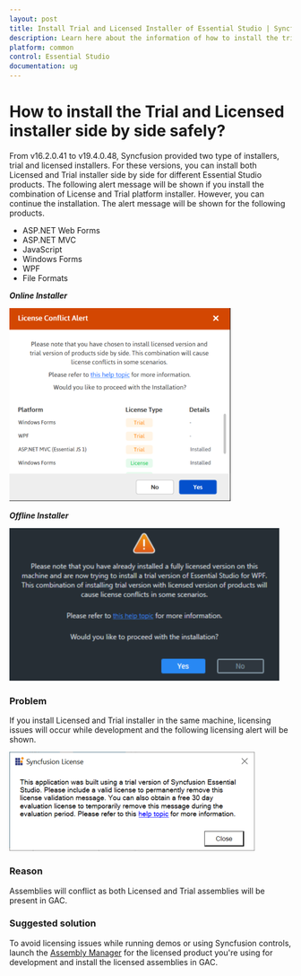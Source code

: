 ```yaml
---
layout: post
title: Install Trial and Licensed Installer of Essential Studio | Syncfusion
description: Learn here about the information of how to install the trial and licensed installer side by side safely.
platform: common
control: Essential Studio
documentation: ug
---
```



# How to install the Trial and Licensed installer side by side safely?

From v16.2.0.41 to v19.4.0.48, Syncfusion provided two type of installers, trial and licensed installers. For these versions, you can install both Licensed and Trial installer side by side for different Essential Studio products. The following alert message will be shown if you install the combination of License and Trial platform installer. However, you can continue the installation. The alert message will be shown for the following products.

* ASP.NET Web Forms
* ASP.NET MVC
* JavaScript
* Windows Forms
* WPF
* File Formats  

<em>**Online Installer**</em>

![License Conflict Alert](Errors/Side-by-side_img2.png)

<em>**Offline Installer**</em>

![Alert Message](Errors/Side-by-side_img1.png)


### Problem

If you install Licensed and Trial installer in the same machine, licensing issues will occur while development and the following licensing alert will be shown.

![Syncfusion License](Errors/Side-by-side_img3.png)

### Reason

Assemblies will conflict as both Licensed and Trial assemblies will be present in GAC.

### Suggested solution

To avoid licensing issues while running demos or using Syncfusion controls, launch the [Assembly Manager](https://help.syncfusion.com/common/essential-studio/utilities#assembly-manager) for the licensed product you're using for development and install the licensed assemblies in GAC.

